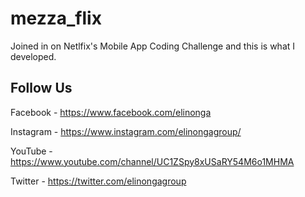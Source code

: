 # mezza_flix

Joined in on Netlfix's Mobile App Coding Challenge and this is what I developed.

## Follow Us

Facebook - https://www.facebook.com/elinonga

Instagram - https://www.instagram.com/elinongagroup/

YouTube - https://www.youtube.com/channel/UC1ZSpy8xUSaRY54M6o1MHMA

Twitter - https://twitter.com/elinongagroup
